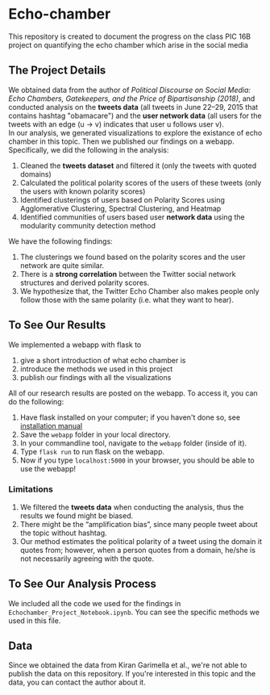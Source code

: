 # Echo-chamber
This repository is created to document the progress on the class PIC 16B project on quantifying the echo chamber which arise in the social media

## The Project Details
We obtained data from the author of *Political Discourse on Social Media: Echo Chambers, Gatekeepers, and the Price of Bipartisanship (2018)*, and conducted analysis on the **tweets data** (all tweets in June 22–29, 2015 that contains hashtag "obamacare") and the **user network data** (all users for the tweets with an edge (u → v) indicates that user u follows user v).\
In our analysis, we generated visualizations to explore the existance of echo chamber in this topic. Then we published our findings on a webapp. \
Specifically, we did the following in the analysis: 
1. Cleaned the **tweets dataset** and filtered it (only the tweets with quoted domains)
2. Calculated the political polarity scores of the users of these tweets (only the users with known polarity scores)
3. Identified clusterings of users based on Polarity Scores using Agglomerative Clustering, Spectral Clustering, and Heatmap
4. Identified communities of users based user **network data** using the modularity community detection method

We have the following findings: 
1. The clusterings we found based on the polarity scores and the user network are quite similar.
2. There is a **strong correlation** between the Twitter social network structures and derived polarity scores.
3. We hypothesize that, the Twitter Echo Chamber also makes people only follow those with the same polarity (i.e. what they want to hear).



## To See Our Results
We implemented a webapp with flask to 
1. give a short introduction of what echo chamber is
2. introduce the methods we used in this project
3. publish our findings with all the visualizations

All of our research results are posted on the webapp. To access it, you can do the following: 

1. Have flask installed on your computer; if you haven't done so, see [installation manual](https://flask.palletsprojects.com/en/2.0.x/installation/)
2. Save the `webapp` folder in your local directory.
3. In your commandline tool, navigate to the `webapp` folder (inside of it).
4. Type `flask run` to run flask on the webapp.
5. Now if you type `localhost:5000` in your browser, you should be able to use the webapp!


### Limitations
1. We filtered the **tweets data** when conducting the analysis, thus the results we found might be biased.
2. There might be the “amplification bias”, since many people tweet about the topic without hashtag.
3. Our method estimates the political polarity of a tweet using the domain it quotes from; however, when a person quotes from a domain, he/she is not necessarily agreeing with the quote.


## To See Our Analysis Process
We included all the code we used for the findings in `Echochamber_Project_Notebook.ipynb`. You can see the specific methods we used in this file. 

## Data
Since we obtained the data from Kiran Garimella et al., we're not able to publish the data on this repository. If you're interested in this topic and the data,  you can contact the author about it. 